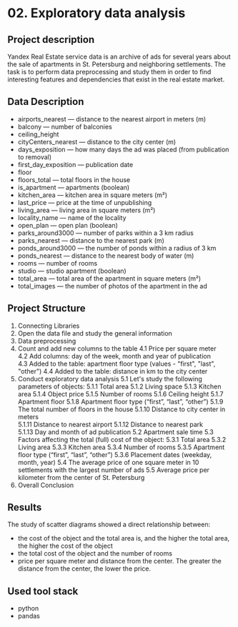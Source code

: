 # 02. Exploratory data analysis
## Project description
Yandex Real Estate service data is an archive of ads for several years about the sale of apartments in St. Petersburg and neighboring settlements.
The task is to perform data preprocessing and study them in order to find interesting features and dependencies that exist in the real estate market.
## Data Description
- airports_nearest — distance to the nearest airport in meters (m)
- balcony — number of balconies
- ceiling_height
- cityCenters_nearest — distance to the city center (m)
- days_exposition — how many days the ad was placed (from publication to removal)
- first_day_exposition — publication date
- floor
- floors_total — total floors in the house
- is_apartment — apartments (boolean)
- kitchen_area — kitchen area in square meters (m²)
- last_price — price at the time of unpublishing
- living_area — living area in square meters (m²)
- locality_name — name of the locality
- open_plan — open plan (boolean)
- parks_around3000 — number of parks within a 3 km radius
- parks_nearest — distance to the nearest park (m)
- ponds_around3000 — the number of ponds within a radius of 3 km
- ponds_nearest — distance to the nearest body of water (m)
- rooms — number of rooms
- studio — studio apartment (boolean)
- total_area — total area of the apartment in square meters (m²)
- total_images — the number of photos of the apartment in the ad
## Project Structure
1.  Connecting Libraries  
2.  Open the data file and study the general information   
3.  Data preprocessing 
4.  Count and add new columns to the table 
    4.1  Price per square meter  
    4.2  Add columns: day of the week, month and year of publication  
    4.3  Added to the table: apartment floor type (values - "first", "last", "other")
    4.4  Added to the table: distance in km to the city center
5.  Conduct exploratory data analysis
    5.1  Let's study the following parameters of objects:
         5.1.1  Total area
         5.1.2  Living space
         5.1.3  Kitchen area
         5.1.4  Object price
         5.1.5  Number of rooms
         5.1.6  Ceiling height
         5.1.7  Apartment floor
         5.1.8  Apartment floor type (“first”, “last”, “other”)
         5.1.9  The total number of floors in the house
         5.1.10 Distance to city center in meters  
         5.1.11 Distance to nearest airport
         5.1.12 Distance to nearest park  
         5.1.13 Day and month of ad publication
    5.2  Apartment sale time
    5.3  Factors affecting the total (full) cost of the object:
         5.3.1  Total area
         5.3.2  Living area
         5.3.3  Kitchen area
         5.3.4  Number of rooms
         5.3.5  Apartment floor type (“first”, “last”, “other”)
         5.3.6  Placement dates (weekday, month, year)
    5.4  The average price of one square meter in 10 settlements with the largest number of ads
    5.5  Average price per kilometer from the center of St. Petersburg
6.  Overall Conclusion
## Results 
The study of scatter diagrams showed a direct relationship between:
- the cost of the object and the total area is, and the higher the total area, the higher the cost of the object
- the total cost of the object and the number of rooms
- price per square meter and distance from the center. The greater the distance from the center, the lower the price.
## Used tool stack
- python
- pandas
